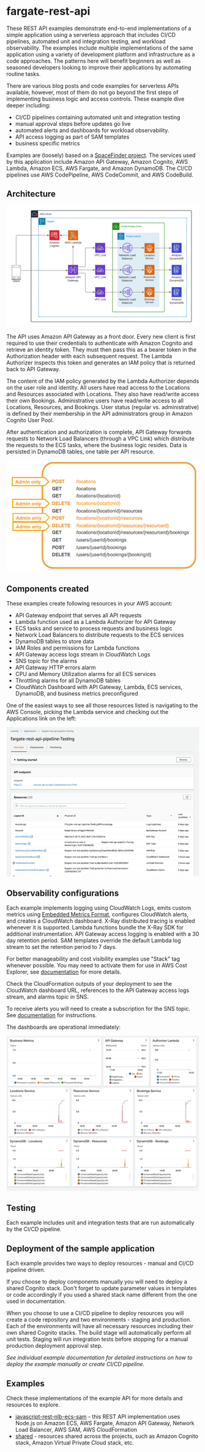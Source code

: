 # fargate-rest-api

These REST API examples demonstrate end-to-end implementations of a simple application using a serverless approach that includes CI/CD pipelines, automated unit and integration testing, and workload observability. The examples include multiple implementations of the same application using a variety of development platform and infrastructure as a code approaches. The patterns here will benefit beginners as well as seasoned developers looking to improve their applications by automating routine tasks.

There are various blog posts and code examples for serverless APIs available, however, most of them do not go beyond the first steps of implementing business logic and access controls. These example dive deeper including: 

 - CI/CD pipelines containing automated unit and integration testing
 - manual approval steps before updates go live
 - automated alerts and dashboards for workload observability. 
 - API access logging as part of SAM templates
 - business specific metrics

Examples are (loosely) based on a [SpaceFinder project](https://github.com/amazon-archives/aws-serverless-auth-reference-app). The services used by this application include Amazon API Gateway, Amazon Cognito, AWS Lambda, Amazon ECS, AWS Fargate, and Amazon DynamoDB. The CI/CD pipelines use AWS CodePipeline, AWS CodeCommit, and AWS CodeBuild. 

## Architecture

![Architecture diagram](./assets/Architecture.png)

The API uses Amazon API Gateway as a front door. Every new client is first required to use their credentials to authenticate with Amazon Cognito and retrieve an identity token. They must then pass this as a bearer token in the Authorization header with each subsequent request. The Lambda Authorizer inspects this token and generates an IAM policy that is returned back to API Gateway. 

The content of the IAM policy generated by the Lambda Authorizer depends on the user role and identity. All users have read access to the Locations and Resources associated with Locations. They also have read/write access their own Bookings. Administrative users have read/write access to all Locations, Resources, and Bookings. User status (regular vs. administrative) is defined by their membership in the API administrators group in Amazon Cognito User Pool. 

After authentication and authorization is complete, API Gateway forwards requests to Network Load Balancers (through a VPC Link) which distribute the requests to the ECS tasks, where the business logic resides. Data is persisted in DynamoDB tables, one table per API resource. 


![API](./assets/API.png)


## Components created

These examples create following resources in your AWS account:
 - API Gateway endpoint that serves all API requests
 - Lambda function used as a Lambda Authorizer for API Gateway
 - ECS tasks and service to process requests and business logic
 - Network Load Balancers to distribute requests to the ECS services
 - DynamoDB tables to store data 
 - IAM Roles and permissions for Lambda functions
 - API Gateway access logs stream in CloudWatch Logs
 - SNS topic for the alarms
 - API Gateway HTTP errors alarm 
 - CPU and Memory Utilization alarms for all ECS services
 - Throttling alarms for all DynamoDB tables
 - CloudWatch Dashboard with API Gateway, Lambda, ECS services, DynamoDB, and business metrics preconfigured

One of the easiest ways to see all those resources listed is navigating to the AWS Console, picking the Lambda service and checking out the Applications link on the left:

![AWS Lambda Console](./assets/LambdaConsole.png)

 ## Observability configurations
 Each example implements logging using CloudWatch Logs, emits custom metrics using [Embedded Metrics Format](https://docs.aws.amazon.com/AmazonCloudWatch/latest/monitoring/CloudWatch_Embedded_Metric_Format.html), configures CloudWatch alerts, and creates a CloudWatch dashboard. X-Ray distributed tracing is enabled whenever it is supported. Lambda functions bundle the X-Ray SDK for additional instrumentation. API Gateway access logging is enabled with a 30 day retention period. SAM templates override the default Lambda log stream to set the retention period to 7 days. 

 For better manageability and cost visibility examples use "Stack" tag whenever possible. You may need to activate them for use in AWS Cost Explorer, see [documentation](https://docs.aws.amazon.com/awsaccountbilling/latest/aboutv2/cost-alloc-tags.html) for more details.

 Check the CloudFormation outputs of your deployment to see the CloudWatch dashboard URL, references to the API Gateway access logs stream, and alarms topic in SNS. 

  To receive alerts you will need to create a subscription for the SNS topic. See [documentation](https://docs.aws.amazon.com/sns/latest/dg/sns-create-subscribe-endpoint-to-topic.html) for instructions.

The dashboards are operational immediately: 

![CloudWatch Dashboard](./assets/Dashboard.png)

## Testing  
Each example includes unit and integration tests that are run automatically by the CI/CD pipeline.

 ## Deployment of the sample application
 Each example provides two ways to deploy resources - manual and CI/CD pipeline driven. 
 
 If you choose to deploy components manually you will need to deploy a shared Cognito stack. Don't forget to update parameter values in templates or code accordingly if you used a shared stack name different from the one used in documentation.

 When you choose to use a CI/CD pipeline to deploy resources you will create a code repository and two environments - staging and production. Each of the environments will have all necessary resources including their own shared Cognito stacks. The build stage will automatically perform all unit tests. Staging will run integration tests before stopping for a manual production deployment approval step. 

 *See individual example documentation for detailed instructions on how to deploy the example manually or create CI/CD pipeline.*
 
 ## Examples
 Check these implementations of the example API for more details and resources to explore.
 - [javascript-rest-nlb-ecs-sam](./javascript-rest-nlb-ecs-sam) - this REST API implementation uses Node.js on Amazon ECS, AWS Fargate, Amazon API Gateway, Network Load Balancer, AWS SAM, AWS CloudFormation
 - [shared](./shared) - resources shared across the projects, such as Amazon Cognito stack, Amazon Virtual Private Cloud stack, etc. 

